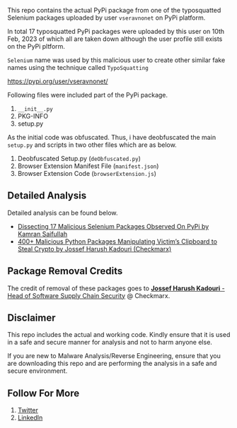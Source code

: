 
This repo contains the actual PyPi package from one of the typosquatted Selenium packages uploaded by user `vseravnonet` on PyPi platform.

In total 17 typosquatted PyPi packages were uploaded by this user on 10th Feb, 2023 of which all are taken down although the user profile still exists on the PyPi pltform.

`Selenium` name was used by this malicious user to create other similar fake names using the technique called `TypoSquatting`

https://pypi.org/user/vseravnonet/

Following files were included part of the PyPi package. 

1. `__init__.py`
2. PKG-INFO
3. setup.py

As the initial code was obfuscated. Thus, i have deobfuscated the main `setup.py` and scripts in two other files which are as below. 

1. Deobfuscated Setup.py (`deObfuscated.py`)
2. Browser Extension Manifest File (`manifest.json`)
3. Browser Extension Code (`browserExtension.js`)

## Detailed Analysis

Detailed analysis can be found below.

- [Dissecting 17 Malicious Selenium Packages Observed On PyPi by Kamran Saifullah](https://www.linkedin.com/pulse/dissecting-17-malicious-selenium-packages-observed-pypi-saifullah/)
- [400+ Malicious Python Packages Manipulating Victim’s Clipboard to Steal Crypto by Jossef Harush Kadouri (Checkmarx)](https://medium.com/checkmarx-security/17-malicious-python-packages-targeting-selenium-users-to-steal-crypto-8d24628ec656)

## Package Removal Credits

The credit of removal of these packages goes to [**Jossef Harush Kadouri** - Head of Software Supply Chain Security](https://www.linkedin.com/in/jossef/) @ Checkmarx.

## Disclaimer

This repo includes the actual and working code. Kindly ensure that it is used in a safe and secure manner for analysis and not to harm anyone else. 

If you are new to Malware Analysis/Reverse Engineering, ensure that you are downloading this repo and are performing the analysis in a safe and secure environment. 

## Follow For More

1. [Twitter](https://twitter.com/deFr0ggy)
2. [LinkedIn](https://linkedin.com/in/KamranSaifullah)
